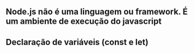 ## Node.js não é uma linguagem ou framework. É um ambiente de execução do javascript

## Declaração de variáveis (const e let)